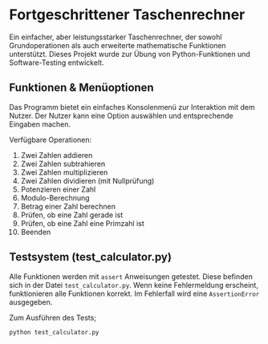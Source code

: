 # Fortgeschrittener Taschenrechner

Ein einfacher, aber leistungsstarker Taschenrechner, der sowohl Grundoperationen als auch erweiterte mathematische Funktionen unterstützt. Dieses Projekt wurde zur Übung von Python-Funktionen und Software-Testing entwickelt.

## Funktionen & Menüoptionen

Das Programm bietet ein einfaches Konsolenmenü zur Interaktion mit dem Nutzer. Der Nutzer kann eine Option auswählen und entsprechende Eingaben machen.

Verfügbare Operationen:

1. Zwei Zahlen addieren  
2. Zwei Zahlen subtrahieren  
3. Zwei Zahlen multiplizieren  
4. Zwei Zahlen dividieren (mit Nullprüfung)  
5. Potenzieren einer Zahl  
6. Modulo-Berechnung  
7. Betrag einer Zahl berechnen  
8. Prüfen, ob eine Zahl gerade ist  
9. Prüfen, ob eine Zahl eine Primzahl ist  
0. Beenden  

## Testsystem (test_calculator.py)

Alle Funktionen werden mit `assert` Anweisungen getestet. Diese befinden sich in der Datei `test_calculator.py`.
Wenn keine Fehlermeldung erscheint, funktionieren alle Funktionen korrekt. Im Fehlerfall wird eine `AssertionError` ausgegeben.

Zum Ausführen des Tests;

```bash
python test_calculator.py
